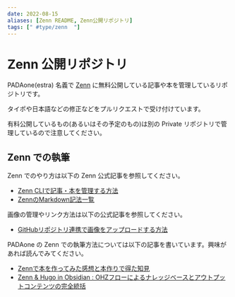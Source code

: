 ```yaml
---
date: 2022-08-15
aliases: [Zenn README, Zenn公開リポジトリ]
tags: [" #type/zenn  "]
---
```


# Zenn 公開リポジトリ

PADAone(estra) 名義で [Zenn](https://zenn.dev/estra) に無料公開している記事や本を管理しているリポジトリです。

タイポや日本語などの修正などをプルリクエストで受け付けています。

有料公開しているもの(あるいはその予定のもの)は別の Private リポジトリで管理しているので注意してください。

## Zenn での執筆

Zenn でのやり方は以下の Zenn 公式記事を参照してください。

- [Zenn CLIで記事・本を管理する方法](https://zenn.dev/zenn/articles/zenn-cli-guide)
- [ZennのMarkdown記法一覧](https://zenn.dev/zenn/articles/markdown-guide)

画像の管理やリンク方法は以下の公式記事を参照してください。

- [GitHubリポジトリ連携で画像をアップロードする方法](https://zenn.dev/zenn/articles/deploy-github-images)

PADAone の Zenn での執筆方法については以下の記事を書いています。興味があれば読んでみてください。

- [Zennで本を作ってみた感想と本作りで得た知見](https://zenn.dev/estra/articles/zenn-book-making-impression)
- [Zenn & Hugo in Obsidian : OHZフローによるナレッジベースとアウトプットコンテンツの完全統括](https://zenn.dev/estra/articles/ohzflow-zenn-hugo-obsidian)

